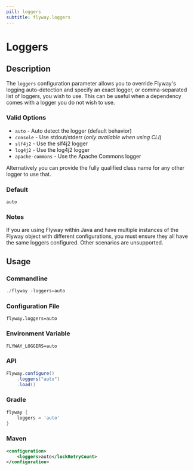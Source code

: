 ```yaml
---
pill: loggers
subtitle: flyway.loggers
---
```


# Loggers

## Description
The `loggers` configuration parameter allows you to override Flyway's logging auto-detection and specify an exact logger, or comma-separated list of loggers, you wish to use.
This can be useful when a dependency comes with a logger you do not wish to use.

### Valid Options

* `auto` - Auto detect the logger (default behavior)
* `console` - Use stdout/stderr (_only available when using CLI_)
* `slf4j2` - Use the slf4j2 logger
* `log4j2` - Use the log4j2 logger
* `apache-commons` - Use the Apache Commons logger

Alternatively you can provide the fully qualified class name for any other logger to use that.

### Default
`auto`

### Notes

If you are using Flyway within Java and have multiple instances of the Flyway object with different configurations, you must ensure they all have the same loggers configured.
Other scenarios are unsupported.

## Usage

### Commandline
```powershell
./flyway -loggers=auto
```

### Configuration File
```properties
flyway.loggers=auto
```

### Environment Variable
```properties
FLYWAY_LOGGERS=auto
```

### API
```java
Flyway.configure()
    .loggers("auto")
    .load()
```

### Gradle
```groovy
flyway {
    loggers = 'auto'
}
```

### Maven
```xml
<configuration>
    <loggers>auto</lockRetryCount>
</configuration>
```

